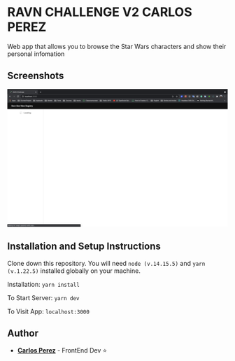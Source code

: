# RAVN CHALLENGE V2 CARLOS PEREZ
Web app that allows you to browse the Star Wars characters and show their personal infomation

## Screenshots
![screenshot1](./Screenshots/Screenshot1.png)


## Installation and Setup Instructions
Clone down this repository. You will need `node (v.14.15.5)` and `yarn (v.1.22.5)` installed globally on your machine.

Installation:
`yarn install`

To Start Server:
`yarn dev`

To Visit App:
`localhost:3000`
  
## Author
-   [**Carlos Perez**](https://github.com/CPrz21)  - FrontEnd Dev ⭐️